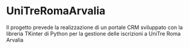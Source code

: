 # UniTreRomaArvalia
Il progetto prevede la realizzazione di un portale CRM sviluppato con la libreria TKinter di Python per la gestione delle iscrizioni a UniTre Roma Arvalia
